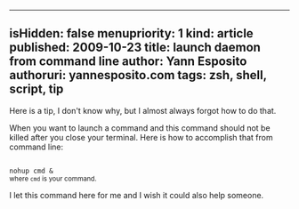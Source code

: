 -----
isHidden:       false
menupriority:   1
kind:           article
published: 2009-10-23
title: launch daemon from command line
author: Yann Esposito
authoruri: yannesposito.com
tags:  zsh, shell, script, tip
-----

Here is a tip, I don't know why, but I almost always forgot how to do that.

When you want to launch a command and this command should not be killed after you close your terminal. Here is how to accomplish that from command line: 

<div><code class="zsh">
nohup cmd &
</code>
<small>where <code>cmd</code> is your command.</small>
</div>

I let this command here for me and I wish it could also help someone.

